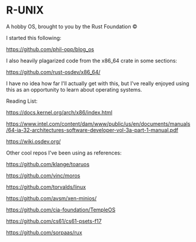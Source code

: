 # R-UNIX 
A hobby OS, brought to you by the Rust Foundation ©️

I started this following: 

https://github.com/phil-opp/blog_os

I also heavily plagarized code from the x86_64 crate in some sections: 

https://github.com/rust-osdev/x86_64/

I have no idea how far I'll actually get with this, but I've really enjoyed using this as an opportunity to learn about operating systems. 

Reading List:

https://docs.kernel.org/arch/x86/index.html

https://www.intel.com/content/dam/www/public/us/en/documents/manuals/64-ia-32-architectures-software-developer-vol-3a-part-1-manual.pdf

https://wiki.osdev.org/


Other cool repos I've been using as references:

https://github.com/klange/toaruos

https://github.com/vinc/moros

https://github.com/torvalds/linux

https://github.com/avsm/xen-minios/

https://github.com/cia-foundation/TempleOS

https://github.com/cs61/cs61-psets-f17

https://github.com/sorpaas/rux



